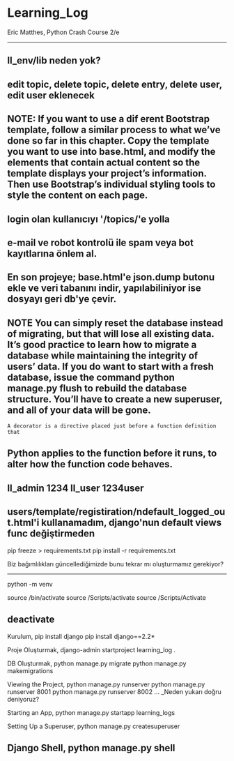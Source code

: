 # Learning_Log
Eric Matthes, Python Crash Course 2/e



--------
ll_env/lib neden yok?
--------
edit topic, delete topic, delete entry, delete user, edit user eklenecek
--------
NOTE:
If you want to use a dif erent Bootstrap template, follow a similar process to
what we’ve done so far in this chapter. Copy the template you want to use into
base.html, and modify the elements that contain actual content so the template
displays your project’s information. Then use Bootstrap’s individual styling 
tools to style the content on each page.
--------
login olan kullanıcıyı '/topics/'e yolla
--------
e-mail ve robot kontrolü ile spam veya bot kayıtlarına önlem al.
--------
En son projeye; base.html'e json.dump butonu ekle ve veri tabanını indir, 
yapılabiliniyor ise dosyayı geri db'ye çevir.
--------
NOTE
You can simply reset the database instead of migrating, but that will lose all
existing data. It’s good practice to learn how to migrate a database while
maintaining the integrity of users’ data. If you do want to start with a fresh
database, issue the command python manage.py flush to rebuild the database
structure. You’ll have to create a new superuser, and all of your data will be
gone.
--------
    A decorator is a directive placed just before a function definition that 
Python applies to the function before it runs, to alter how the function code 
behaves. 
--------
ll_admin 1234
ll_user 1234user
--------
users/template/registiration/ndefault_logged_out.html'i kullanamadım, django'nun
    default views func değiştirmeden
---------
pip freeze > requirements.txt
pip install -r requirements.txt

Biz bağımlılıkları güncellediğimizde bunu tekrar mı oluşturmamız gerekiyor?

---------
python<version> -m venv <virtual-environment-name>

source <virtual-environment-name>/bin/activate
source <virtual-environment-name>/Scripts/activate
source <virtual-environment-name>/Scripts/Activate

deactivate
---------
Kurulum,
 pip install django
 pip install django==2.2*

Proje Oluşturmak,
 django-admin startproject learning_log .

DB Oluşturmak,
 python manage.py migrate
 python manage.py makemigrations

Viewing the Project,
 python manage.py runserver
 python manage.py runserver 8001
 python manage.py runserver 8002
 ... _Neden yukarı doğru deniyoruz?

Starting an App,
 python manage.py startapp learning_logs

Setting Up a Superuser,
 python manage.py createsuperuser

Django Shell,
 python manage.py shell
----------------------------------